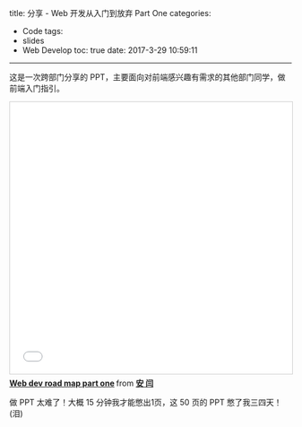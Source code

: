 title: 分享 - Web 开发从入门到放弃 Part One
categories:
  - Code
tags:
  - slides
  - Web Develop
toc: true
date: 2017-3-29 10:59:11
---

这是一次跨部门分享的 PPT，主要面向对前端感兴趣有需求的其他部门同学，做前端入门指引。

<!-- more -->

<iframe src="//www.slideshare.net/slideshow/embed_code/key/7e1jMbaqbxTZZh" width="595" height="485" frameborder="0" marginwidth="0" marginheight="0" scrolling="no" style="border:1px solid #CCC; border-width:1px; margin-bottom:5px; max-width: 100%;" allowfullscreen> </iframe> <div style="margin-bottom:5px"> <strong> <a href="//www.slideshare.net/ssuser46b1b3/web-dev-road-map-part-one" title="Web dev road map part one" target="_blank">Web dev road map part one</a> </strong> from <strong><a target="_blank" href="https://www.slideshare.net/ssuser46b1b3">安 闫</a></strong> </div>

做 PPT 太难了！大概 15 分钟我才能憋出1页，这 50 页的 PPT 憋了我三四天！(泪)
